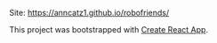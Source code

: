 Site: https://anncatz1.github.io/robofriends/

This project was bootstrapped with [Create React App](https://github.com/facebook/create-react-app).
